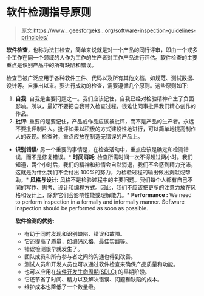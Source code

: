 # 软件检测指导原则

> 原文:[https://www . geesforgeks . org/software-inspection-guidelines-principles/](https://www.geeksforgeeks.org/software-inspection-guiding-principles/)

**软件检查**，也称为法甘检查，简单来说就是对一个产品的同行评审，即由一个或多个工作在同一个领域的人作为工作的生产者对工作产品进行评估。软件检查的主要重点是识别产品中的所有缺陷和错误。

检查已被广泛应用于各种软件工件、代码以及所有其他文档，如规范、测试数据、设计等。自推出以来。要进行成功的检查，需要遵循几个原则。这些原则如下:

1.  **自我:**
    自我是主要问题之一。我们应该记住，自我已经对检验精神产生了负面影响。所以，最好不要把自我带入检查过程。很难让同事批评我们精心创作的作品。
2.  **批评:**
    重要的是要记住，产品或作品应该被批评，而不是产品的生产者。永远不要批评制片人。批评如果以积极的方式建设性地进行，可以简单地提高制作人的表现。检查时，重点应放在制造无错误的产品上。

*   **识别错误:**
    另一个重要的事情是，在检查活动中，重点应该是确定和检测错误，而不是修复错误。*   **时间消耗:**
    检查所需时间一次不得超过两小时。我们知道，两个小时后，我们的精神和热情会自然消退，我们不会感到精力充沛，这就是为什么我们不会付出 100%的努力，为检验过程的输出做出贡献或帮助。*   **风格与设计:**
    风格不是检验过程中的主要问题。我们每个人都有自己不同的写作、思考、设计和编程方式。因此，我们不应该把更多的注意力放在风格和设计上，除非它们会影响性能或理解能力。*   **Performance :**
    We need to perform inspection in a formally and informally manner. Software inspection should be performed as soon as possible.

    **软件检测的优势:**

    *   有助于同时发现和识别缺陷、错误和故障。
    *   它还提高了质量，如编码风格、最佳实践等。
    *   错误检测很早就发生了。
    *   团队成员和所有参与者之间的沟通也得到改善。
    *   测试人员和开发人员也可以通过软件检查来确保产品质量和功能。
    *   也可以应用在[软件开发生命周期(SDLC)](https://www.geeksforgeeks.org/software-development-life-cycle-sdlc/) 的早期阶段。
    *   它还节省了时间、精力以及解决错误、问题和缺陷的成本。
    *   维护成本也降低了一个数量级。